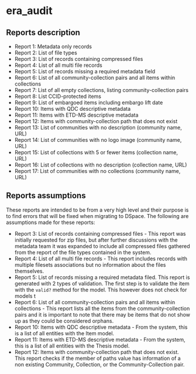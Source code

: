 # era_audit

## Reports description

+ Report 1: Metadata only records
+ Report 2: List of file types
+ Report 3: List of records containing compressed files
+ Report 4: List of all multi file records
+ Report 5: List of records missing a required metadata field
+ Report 6: List of all community-collection pairs and all items within collections
+ Report 7: List of all empty collections, listing community-collection pairs
+ Report 8: List CCID-protected items
+ Report 9: List of embargoed items including embargo lift date
+ Report 10: Items with QDC descriptive metadata
+ Report 11: Items with ETD-MS descriptive metadata
+ Report 12: Items with community-collection path that does not exist
+ Report 13: List of communities with no description (community name, URL)
+ Report 14: List of communities with no logo image (community name, URL)
+ Report 15: List of collections with 5 or fewer items (collection name, URL)
+ Report 16: List of collections with no description (collection name, URL)
+ Report 17: List of communities with no collections (community name, URL)

## Reports assumptions

These reports are intended to be from a very high level and their purpose is to
find errors that will be fixed when migrating to DSpace. The following are
assumptions made for these reports:

+ Report 3: List of records containing compressed files - This report was initially requested for zip files, but after further discussions with the metadata team it was expanded to include all compressed files gathered from the report of the file types contained in the system.
+ Report 4: List of all multi file records - This report includes records with multiple filesets associations but no information about the files themselves.
+ Report 5: List of records missing a required metadata filed. This report is generated with 2 types of validation. The first step is to validate the item with the `valid?` method for the model. This however does not check for models t
+ Report 6: List of all community-collection pairs and all items within collections - This report lists all the items from the community-collection pairs and it is important to note that there may be items that do not show up as they could be considered orphans.
+ Report 10: Items with QDC descriptive metadata - From the system, this is a list of all entities with the Item model.
+ Report 11: Items with ETD-MS descriptive metadata - From the system, this is a list of all entities with the Thesis model.
+ Report 12: Items with community-collection path that does not exist. This report checks if the member of paths value has information of a non existing Community, Collection, or the Community-Collection pair.

